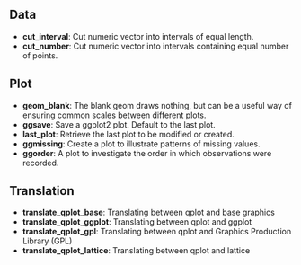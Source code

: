 Data
----------
* **cut_interval**: Cut numeric vector into intervals of equal length.
* **cut_number**: Cut numeric vector into intervals containing equal number of points.

Plot
----------
* **geom_blank**: The blank geom draws nothing, but can be a useful way of ensuring common scales between different plots.
* **ggsave**: Save a ggplot2 plot. Default to the last plot.
* **last_plot**: Retrieve the last plot to be modified or created.
* **ggmissing**: Create a plot to illustrate patterns of missing values.
* **ggorder**: A plot to investigate the order in which observations were recorded.

Translation
-------
* **translate_qplot_base**: Translating between qplot and base graphics
* **translate_qplot_ggplot**: Translating between qplot and ggplot
* **translate_qplot_gpl**: Translating between qplot and Graphics Production Library (GPL)
* **translate_qplot_lattice**: Translating between qplot and lattice
